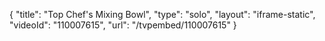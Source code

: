 {
    "title": "Top Chef's Mixing Bowl",
    "type": "solo",
    "layout": "iframe-static",
    "videoId": "110007615",
    "url": "\/tvpembed\/110007615"
}